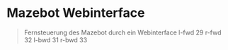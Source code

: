 # Mazebot Webinterface
> Fernsteuerung des Mazebot durch ein Webinterface
l-fwd 29
r-fwd 32
l-bwd 31
r-bwd 33
